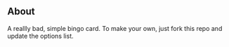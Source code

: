 ## About

A reallly bad, simple bingo card.
To make your own, just fork this repo and update the options list.
